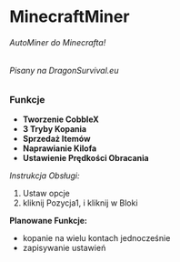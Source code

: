 # MinecraftMiner
###### AutoMiner do Minecrafta!
###### Pisany na DragonSurvival.eu
### Funkcje ###
- **Tworzenie CobbleX**
- **3 Tryby Kopania**
- **Sprzedaż Itemów**
- **Naprawianie Kilofa**
- **Ustawienie Prędkości Obracania**

*Instrukcja Obsługi:*
1. Ustaw opcje
2. kliknij Pozycja1, i kliknij w Bloki

**Planowane Funkcje:**
- kopanie na wielu kontach jednocześnie
- zapisywanie ustawień
